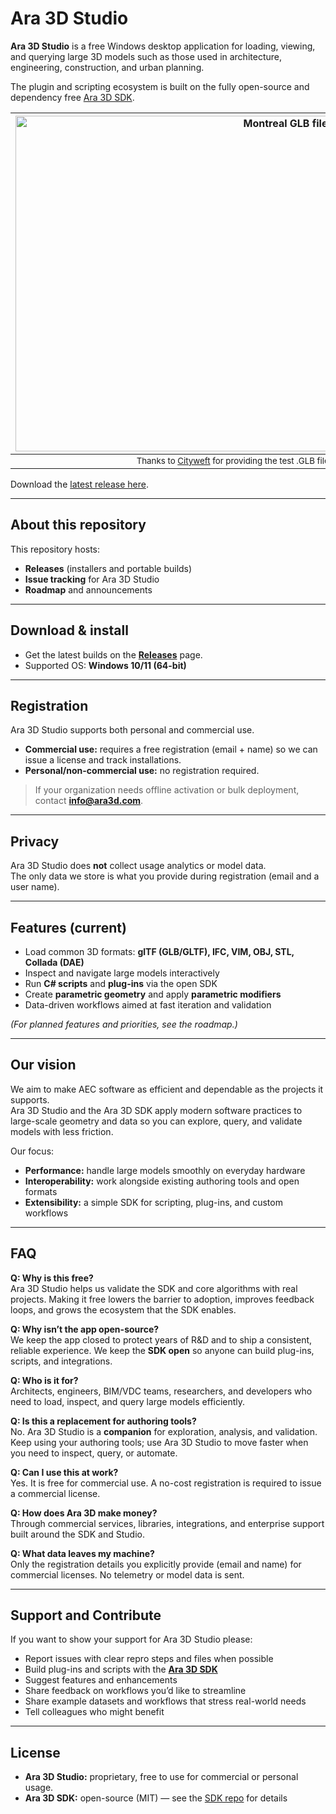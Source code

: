 # Ara 3D Studio

**Ara 3D Studio** is a free Windows desktop application for loading, viewing, and querying large 3D models such as those used in architecture, engineering, construction, and urban planning.

The plugin and scripting ecosystem is built on the fully open-source and dependency free [Ara 3D SDK](https://github.com/ara3d/ara3d-sdk).

| <img width="848" height="537" alt="Montreal GLB file" src="https://github.com/user-attachments/assets/f88d3144-adb4-4c3e-9d96-709f3c515afa" /> |
|:--:|
| <sub>Thanks to <a href="https://www.cityweft.com/">Cityweft</a> for providing the test .GLB file of Montreal shown here</sub> |

Download the [latest release here](https://github.com/ara3d/ara3d-studio/releases). 

---

## About this repository

This repository hosts:
- **Releases** (installers and portable builds)
- **Issue tracking** for Ara 3D Studio
- **Roadmap** and announcements

---

## Download & install

- Get the latest builds on the **[Releases](https://github.com/ara3d/ara3d-studio/releases)** page.
- Supported OS: **Windows 10/11 (64-bit)**

---

## Registration

Ara 3D Studio supports both personal and commercial use.  
- **Commercial use:** requires a free registration (email + name) so we can issue a license and track installations.  
- **Personal/non-commercial use:** no registration required.

> If your organization needs offline activation or bulk deployment, contact **info@ara3d.com**.

---

## Privacy

Ara 3D Studio does **not** collect usage analytics or model data.  
The only data we store is what you provide during registration (email and a user name). 

---

## Features (current)

- Load common 3D formats: **glTF (GLB/GLTF), IFC, VIM, OBJ, STL, Collada (DAE)**
- Inspect and navigate large models interactively
- Run **C# scripts** and **plug-ins** via the open SDK
- Create **parametric geometry** and apply **parametric modifiers**
- Data-driven workflows aimed at fast iteration and validation

*(For planned features and priorities, see the roadmap.)*

---

## Our vision

We aim to make AEC software as efficient and dependable as the projects it supports.  
Ara 3D Studio and the Ara 3D SDK apply modern software practices to large-scale geometry and data so you can explore, query, and validate models with less friction.

Our focus:
- **Performance:** handle large models smoothly on everyday hardware  
- **Interoperability:** work alongside existing authoring tools and open formats  
- **Extensibility:** a simple SDK for scripting, plug-ins, and custom workflows

---

## FAQ

**Q: Why is this free?**  
Ara 3D Studio helps us validate the SDK and core algorithms with real projects. Making it free lowers the barrier to adoption, improves feedback loops, and grows the ecosystem that the SDK enables.

**Q: Why isn’t the app open-source?**  
We keep the app closed to protect years of R&D and to ship a consistent, reliable experience. We keep the **SDK open** so anyone can build plug-ins, scripts, and integrations.

**Q: Who is it for?**  
Architects, engineers, BIM/VDC teams, researchers, and developers who need to load, inspect, and query large models efficiently.

**Q: Is this a replacement for authoring tools?**  
No. Ara 3D Studio is a **companion** for exploration, analysis, and validation. Keep using your authoring tools; use Ara 3D Studio to move faster when you need to inspect, query, or automate.

**Q: Can I use this at work?**  
Yes. It is free for commercial use. A no-cost registration is required to issue a commercial license.

**Q: How does Ara 3D make money?**  
Through commercial services, libraries, integrations, and enterprise support built around the SDK and Studio.

**Q: What data leaves my machine?**  
Only the registration details you explicitly provide (email and name) for commercial licenses. No telemetry or model data is sent.

---

## Support and Contribute

If you want to show your support for Ara 3D Studio please:
- Report issues with clear repro steps and files when possible
- Build plug-ins and scripts with the **[Ara 3D SDK](https://github.com/ara3d/ara3d-sdk)**  
- Suggest features and enhancements 
- Share feedback on workflows you’d like to streamline
- Share example datasets and workflows that stress real-world needs
- Tell colleagues who might benefit

---

## License

- **Ara 3D Studio:** proprietary, free to use for commercial or personal usage.
- **Ara 3D SDK:** open-source (MIT) — see the [SDK repo](https://github.com/ara3d/ara3d-sdk) for details

